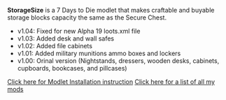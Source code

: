 **StorageSize** is a 7 Days to Die modlet that makes craftable and buyable storage blocks capacity the same as the Secure Chest.

* v1.04:  Fixed for new Alpha 19 loots.xml file
* v1.03: Added desk and wall safes
* v1.02: Added file cabinets
* v1.01: Added military munitions ammo boxes and lockers
* v1.00: Orinal version (Nightstands, dressers, wooden desks, cabinets, cupboards, bookcases, and pillcases)

[Click here for Modlet Installation instruction](https://github.com/Laotseu/7dtdMods/blob/master/Modlet%20Installation.md)
[Click here for a list of all my mods](https://github.com/Laotseu/7dtdMods/blob/master/README.md)
